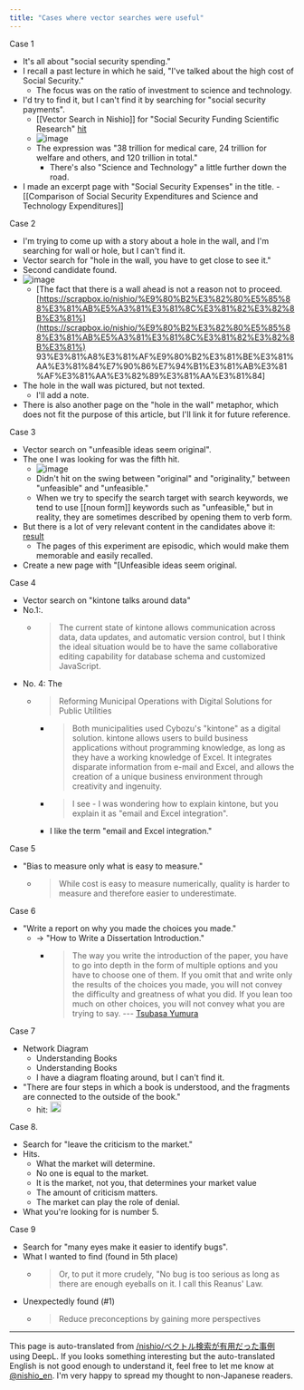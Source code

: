 ```yaml
---
title: "Cases where vector searches were useful"
---
```


Case 1
- It's all about "social security spending."
- I recall a past lecture in which he said, "I've talked about the high cost of Social Security."
    - The focus was on the ratio of investment to science and technology.
- I'd try to find it, but I can't find it by searching for "social security payments".
    - [[Vector Search in Nishio]] for "Social Security Funding Scientific Research" [hit](https://nishio-vecsearch.vercel.app/result/3YZTFccqWXMj6lR6OVkr)
    - ![image](https://gyazo.com/34b6beae7ed4d7d5d95fd0d4d08aaff6/thumb/1000)
    - The expression was "38 trillion for medical care, 24 trillion for welfare and others, and 120 trillion in total."
        - There's also "Science and Technology" a little further down the road.
- I made an excerpt page with "Social Security Expenses" in the title.
        - [[Comparison of Social Security Expenditures and Science and Technology Expenditures]]

Case 2
- I'm trying to come up with a story about a hole in the wall, and I'm searching for wall or hole, but I can't find it.
- Vector search for "hole in the wall, you have to get close to see it."
- Second candidate found.
- ![image](https://gyazo.com/9c55e099867137986e3be8ead02a9fdb/thumb/1000)
    - [The fact that there is a wall ahead is not a reason not to proceed. [https://scrapbox.io/nishio/%E9%80%B2%E3%82%80%E5%85%88%E3%81%AB%E5%A3%81%E3%81%8C%E3%81%82%E3%82%8B%E3%81%](https://scrapbox.io/nishio/%E9%80%B2%E3%82%80%E5%85%88%E3%81%AB%E5%A3%81%E3%81%8C%E3%81%82%E3%82%8B%E3%81%) 93%E3%81%A8%E3%81%AF%E9%80%B2%E3%81%BE%E3%81%AA%E3%81%84%E7%90%86%E7%94%B1%E3%81%AB%E3%81%AF%E3%81%AA%E3%82%89%E3%81%AA%E3%81%84]
- The hole in the wall was pictured, but not texted.
    - I'll add a note.
- There is also another page on the "hole in the wall" metaphor, which does not fit the purpose of this article, but I'll link it for future reference.

Case 3
- Vector search on "unfeasible ideas seem original".
- The one I was looking for was the fifth hit.
    - ![image](https://gyazo.com/395e22955d484b244995604e4b1664fb/thumb/1000)
    - Didn't hit on the swing between "original" and "originality," between "unfeasible" and "unfeasible."
    - When we try to specify the search target with search keywords, we tend to use [[noun form]] keywords such as "unfeasible," but in reality, they are sometimes described by opening them to verb form.
- But there is a lot of very relevant content in the candidates above it: [result](https://nishio-vecsearch.vercel.app/result/jZZIQiDcvPLdpv8EPsc2)
    - The pages of this experiment are episodic, which would make them memorable and easily recalled.
- Create a new page with "[Unfeasible ideas seem original.

Case 4
- Vector search on "kintone talks around data"
- No.1:.
    - > The current state of kintone allows communication across data, data updates, and automatic version control, but I think the ideal situation would be to have the same collaborative editing capability for database schema and customized JavaScript.
- No. 4: The
    - > Reforming Municipal Operations with Digital Solutions for Public Utilities
        - > Both municipalities used Cybozu's "kintone" as a digital solution. kintone allows users to build business applications without programming knowledge, as long as they have a working knowledge of Excel. It integrates disparate information from e-mail and Excel, and allows the creation of a unique business environment through creativity and ingenuity.
        - > I see - I was wondering how to explain kintone, but you explain it as "email and Excel integration".
        - I like the term "email and Excel integration."

Case 5
- "Bias to measure only what is easy to measure."
    - > While cost is easy to measure numerically, quality is harder to measure and therefore easier to underestimate.

Case 6
- "Write a report on why you made the choices you made."
    - → "How to Write a Dissertation Introduction."
        - > The way you write the introduction of the paper, you have to go into depth in the form of multiple options and you have to choose one of them. If you omit that and write only the results of the choices you made, you will not convey the difficulty and greatness of what you did. If you lean too much on other choices, you will not convey what you are trying to say. --- [Tsubasa Yumura](https://twitter.com/yumu19/status/1154989921473421313)

Case 7
- Network Diagram
    - Understanding Books
    - Understanding Books
    - I have a diagram floating around, but I can't find it.
- "There are four steps in which a book is understood, and the fragments are connected to the outside of the book."
    - hit: <img src='https://scrapbox.io/api/pages/nishio-en/How knowledge is connected when reading a book/icon' alt='How knowledge is connected when reading a book.icon' height="19.5"/>

Case 8.
- Search for "leave the criticism to the market."
- Hits.
    - What the market will determine.
    - No one is equal to the market.
    - It is the market, not you, that determines your market value
    - The amount of criticism matters.
    - The market can play the role of denial.
- What you're looking for is number 5.

Case 9
- Search for "many eyes make it easier to identify bugs".
- What I wanted to find (found in 5th place)
    - > Or, to put it more crudely, "No bug is too serious as long as there are enough eyeballs on it. I call this Reanus' Law.
- Unexpectedly found (#1)
    - > Reduce preconceptions by gaining more perspectives

---
This page is auto-translated from [/nishio/ベクトル検索が有用だった事例](https://scrapbox.io/nishio/ベクトル検索が有用だった事例) using DeepL. If you looks something interesting but the auto-translated English is not good enough to understand it, feel free to let me know at [@nishio_en](https://twitter.com/nishio_en). I'm very happy to spread my thought to non-Japanese readers.